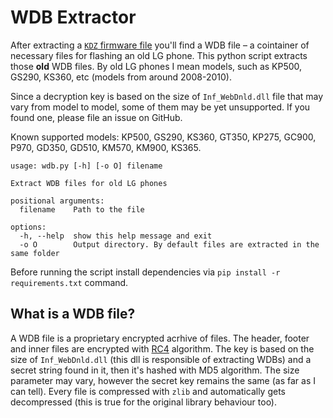 
# WDB Extractor

After extracting a
[`KDZ` firmware file](https://github.com/michaelwright235/kdz_decrypt_encrypt)
you'll find a WDB file – a cointainer of necessary files for flashing an old
LG phone. This python script extracts those **old** WDB files. By old LG phones
I mean models, such as KP500, GS290, KS360, etc (models from around 2008-2010).

Since a decryption key is based on the size of `Inf_WebDnld.dll` file that
may vary from model to model, some of them may be yet unsupported. If you
found one, please file an issue on GitHub.

Known supported models: KP500, GS290, KS360, GT350, KP275, GC900, P970, GD350,
GD510, KM570, KM900, KS365.

```text
usage: wdb.py [-h] [-o O] filename

Extract WDB files for old LG phones

positional arguments:
  filename    Path to the file

options:
  -h, --help  show this help message and exit
  -o O        Output directory. By default files are extracted in the same folder
```

Before running the script install dependencies via
`pip install -r requirements.txt` command.

## What is a WDB file?

A WDB file is a proprietary encrypted acrhive of files. The header, footer and
inner files are encrypted with [RC4](https://en.wikipedia.org/wiki/RC4)
algorithm. The key is based on the size of `Inf_WebDnld.dll` (this dll is
responsible of extracting WDBs) and a secret string found in it, then it's
hashed with MD5 algorithm. The size parameter may vary, however the secret
key remains the same (as far as I can tell). Every file is compressed with
`zlib` and automatically gets decompressed (this is true for the original
library behaviour too).
